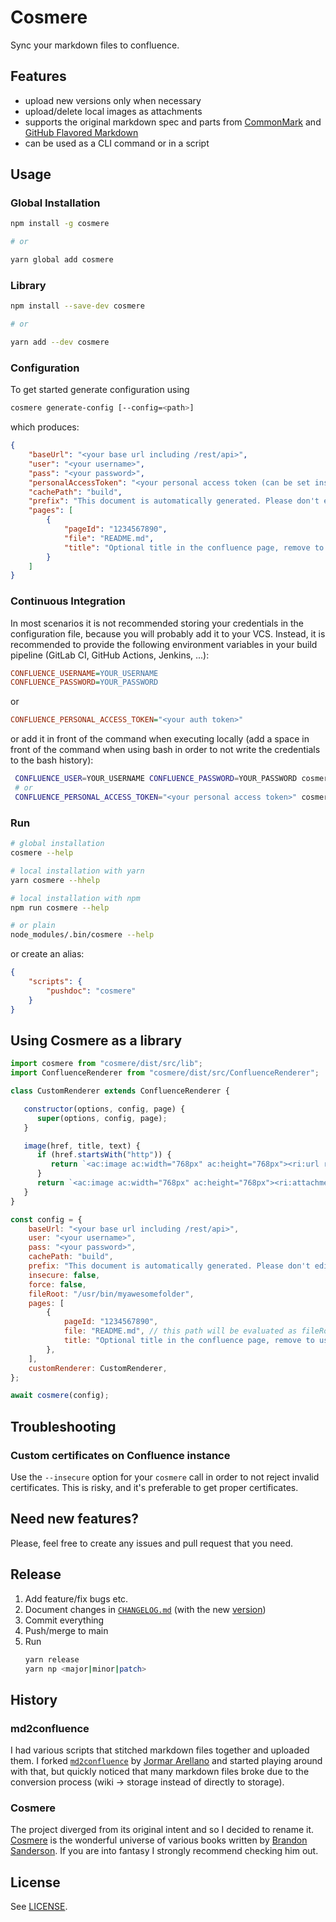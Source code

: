 # Cosmere

Sync your markdown files to confluence.

## Features

-   upload new versions only when necessary
-   upload/delete local images as attachments
-   supports the original markdown spec and parts from [CommonMark](https://marked.js.org/#specifications) and [GitHub Flavored Markdown](https://marked.js.org/#specifications)
-   can be used as a CLI command or in a script

## Usage

### Global Installation

```bash
npm install -g cosmere

# or

yarn global add cosmere
```

### Library

```bash
npm install --save-dev cosmere

# or

yarn add --dev cosmere
```

### Configuration

To get started generate configuration using

```bash
cosmere generate-config [--config=<path>]
```

which produces:

```json
{
    "baseUrl": "<your base url including /rest/api>",
    "user": "<your username>",
    "pass": "<your password>",
    "personalAccessToken": "<your personal access token (can be set instead of username/password)>",
    "cachePath": "build",
    "prefix": "This document is automatically generated. Please don't edit it directly!",
    "pages": [
        {
            "pageId": "1234567890",
            "file": "README.md",
            "title": "Optional title in the confluence page, remove to use # h1 from markdown file instead"
        }
    ]
}
```

### Continuous Integration

In most scenarios it is not recommended storing your credentials in the configuration file, because you will probably add it to your VCS. Instead, it is recommended to provide the following environment variables in your build pipeline (GitLab CI, GitHub Actions, Jenkins, ...):

```ini
CONFLUENCE_USERNAME=YOUR_USERNAME
CONFLUENCE_PASSWORD=YOUR_PASSWORD
```

or

```ini
CONFLUENCE_PERSONAL_ACCESS_TOKEN="<your auth token>"
```

or add it in front of the command when executing locally (add a space in front of the command when using bash in order to not write the credentials to the bash history):

```bash
 CONFLUENCE_USER=YOUR_USERNAME CONFLUENCE_PASSWORD=YOUR_PASSWORD cosmere
 # or
 CONFLUENCE_PERSONAL_ACCESS_TOKEN="<your personal access token>" cosmere
```

### Run

```bash
# global installation
cosmere --help

# local installation with yarn
yarn cosmere --hhelp

# local installation with npm
npm run cosmere --help

# or plain
node_modules/.bin/cosmere --help
```

or create an alias:

```json
{
    "scripts": {
        "pushdoc": "cosmere"
    }
}
```

## Using Cosmere as a library

```js
import cosmere from "cosmere/dist/src/lib";
import ConfluenceRenderer from "cosmere/dist/src/ConfluenceRenderer";

class CustomRenderer extends ConfluenceRenderer {

   constructor(options, config, page) {
      super(options, config, page);
   }

   image(href, title, text) {
      if (href.startsWith("http")) {
         return `<ac:image ac:width="768px" ac:height="768px"><ri:url ri:value="${href}" /></ac:image>`;
      }
      return `<ac:image ac:width="768px" ac:height="768px"><ri:attachment ri:filename="${href}" /></ac:image>`;
   }
}

const config = {
    baseUrl: "<your base url including /rest/api>",
    user: "<your username>",
    pass: "<your password>",
    cachePath: "build",
    prefix: "This document is automatically generated. Please don't edit it directly!",
    insecure: false,
    force: false,
    fileRoot: "/usr/bin/myawesomefolder",
    pages: [
        {
            pageId: "1234567890",
            file: "README.md", // this path will be evaluated as fileRoot + file
            title: "Optional title in the confluence page, remove to use # h1 from markdown file instead",
        },
    ],
    customRenderer: CustomRenderer,
};

await cosmere(config);
```

## Troubleshooting

### Custom certificates on Confluence instance

Use the `--insecure` option for your `cosmere` call in order to not reject invalid certificates. This is risky, and it's preferable to get proper certificates.

## Need new features?

Please, feel free to create any issues and pull request that you need.

## Release

1. Add feature/fix bugs etc.
2. Document changes in [`CHANGELOG.md`](CHANGELOG.md) (with the new [version](https://semver.org/))
3. Commit everything
4. Push/merge to main
5. Run
    ```bash
    yarn release
    yarn np <major|minor|patch>
    ```

## History

### md2confluence

I had various scripts that stitched markdown files together and uploaded them. I forked [`md2confluence`](https://github.com/jormar/md2confluence) by [Jormar Arellano](https://github.com/jormar) and started playing around with that, but quickly noticed that many markdown files broke due to the conversion process (wiki -> storage instead of directly to storage).

### Cosmere

The project diverged from its original intent and so I decided to rename it. [Cosmere](https://coppermind.net/wiki/Cosmere) is the wonderful universe of various books written by [Brandon Sanderson](https://www.brandonsanderson.com/). If you are into fantasy I strongly recommend checking him out.

## License

See [LICENSE](LICENSE).
